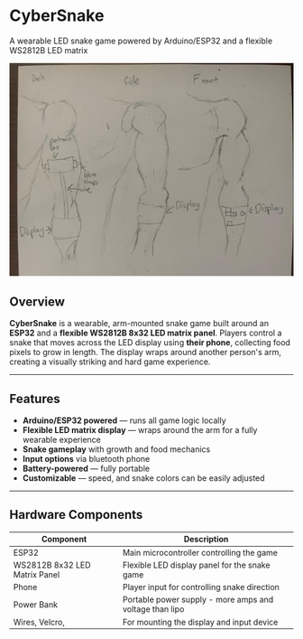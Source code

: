 # CyberSnake  
A wearable LED snake game powered by Arduino/ESP32 and a flexible WS2812B LED matrix

![CyberSnake Mockup](CONCEPT.jpg) <!-- Optional: replace with your image -->

## Overview
**CyberSnake** is a wearable, arm-mounted snake game built around an **ESP32** and a **flexible WS2812B 8x32 LED matrix panel**. Players control a snake that moves across the LED display using **their phone**, collecting food pixels to grow in length. The display wraps around another person's arm, creating a visually striking and hard game experience. 

---

## Features
- **Arduino/ESP32 powered** — runs all game logic locally  
- **Flexible LED matrix display** — wraps around the arm for a fully wearable experience  
- **Snake gameplay** with growth and food mechanics  
- **Input options** via bluetooth phone  
- **Battery-powered** — fully portable  
- **Customizable** — speed, and snake colors can be easily adjusted

---

## Hardware Components
| Component                        | Description                                     |
|-----------------------------------|-------------------------------------------------|
| ESP32     | Main microcontroller controlling the game      |
| WS2812B 8x32 LED Matrix Panel   | Flexible LED display panel for the snake game |
| Phone | Player input for controlling snake direction |
| Power Bank    | Portable power supply - more amps and voltage than lipo|
| Wires, Velcro, | For mounting the display and input device
